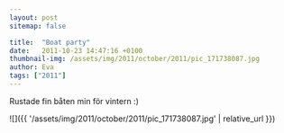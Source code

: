```yaml
---
layout: post
sitemap: false

title:  "Boat party"
date:   2011-10-23 14:47:16 +0100
thumbnail-img: /assets/img/2011/october/2011/pic_171738087.jpg
author: Eva
tags: ["2011"]
---
```


Rustade fin båten min för vintern :)

![]({{ '/assets/img/2011/october/2011/pic_171738087.jpg'  | relative_url }})

